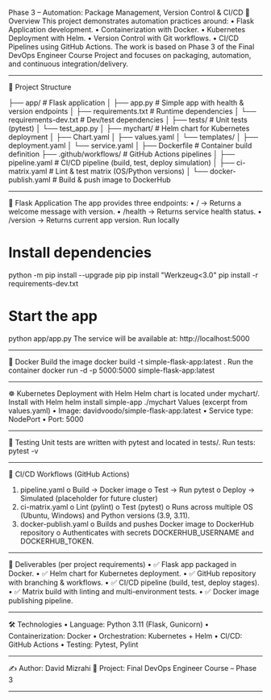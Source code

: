Phase 3 – Automation: Package Management, Version Control & CI/CD
📌 Overview
This project demonstrates automation practices around:
•	Flask Application development.
•	Containerization with Docker.
•	Kubernetes Deployment with Helm.
•	Version Control with Git workflows.
•	CI/CD Pipelines using GitHub Actions.
The work is based on Phase 3 of the Final DevOps Engineer Course Project and focuses on packaging, automation, and continuous integration/delivery.

________________________________________
📂 Project Structure

├── app/                  # Flask application
│   ├── app.py            # Simple app with health & version endpoints
│   ├── requirements.txt  # Runtime dependencies
│   └── requirements-dev.txt # Dev/test dependencies
│
├── tests/                # Unit tests (pytest)
│   └── test_app.py
│
├── mychart/              # Helm chart for Kubernetes deployment
│   ├── Chart.yaml
│   ├── values.yaml
│   └── templates/
│       ├── deployment.yaml
│       └── service.yaml
│
├── Dockerfile            # Container build definition
├── .github/workflows/    # GitHub Actions pipelines
│   ├── pipeline.yaml     # CI/CD pipeline (build, test, deploy simulation)
│   ├── ci-matrix.yaml    # Lint & test matrix (OS/Python versions)
│   └── docker-publish.yaml # Build & push image to DockerHub

________________________________________
🚀 Flask Application
The app provides three endpoints:
•	/ → Returns a welcome message with version.
•	/health → Returns service health status.
•	/version → Returns current app version.
Run locally
# Install dependencies
  python -m pip install --upgrade pip
  pip install "Werkzeug<3.0"
  pip install -r requirements-dev.txt

# Start the app
python app/app.py
The service will be available at: http://localhost:5000
________________________________________
🐳 Docker
Build the image
docker build -t simple-flask-app:latest .
Run the container
docker run -d -p 5000:5000 simple-flask-app:latest
________________________________________
☸️ Kubernetes Deployment with Helm
Helm chart is located under mychart/.
Install with Helm
helm install simple-app ./mychart
Values (excerpt from values.yaml)
•	Image: davidvoodo/simple-flask-app:latest
•	Service type: NodePort
•	Port: 5000
________________________________________
🧪 Testing
Unit tests are written with pytest and located in tests/.
Run tests:
pytest -v

________________________________________
🔄 CI/CD Workflows (GitHub Actions)
1.	pipeline.yaml
o	Build → Docker image
o	Test → Run pytest
o	Deploy → Simulated (placeholder for future cluster)
2.	ci-matrix.yaml
o	Lint (pylint)
o	Test (pytest)
o	Runs across multiple OS (Ubuntu, Windows) and Python versions (3.9, 3.11).
3.	docker-publish.yaml
o	Builds and pushes Docker image to DockerHub repository
o	Authenticates with secrets DOCKERHUB_USERNAME and DOCKERHUB_TOKEN.
________________________________________
📌 Deliverables (per project requirements)
•	✅ Flask app packaged in Docker.
•	✅ Helm chart for Kubernetes deployment.
•	✅ GitHub repository with branching & workflows.
•	✅ CI/CD pipeline (build, test, deploy stages).
•	✅ Matrix build with linting and multi-environment tests.
•	✅ Docker image publishing pipeline.

_______________________________________
🛠️ Technologies
•	Language: Python 3.11 (Flask, Gunicorn)
•	Containerization: Docker
•	Orchestration: Kubernetes + Helm
•	CI/CD: GitHub Actions
•	Testing: Pytest, Pylint
________________________________________


✍️ Author: David Mizrahi
📅 Project: Final DevOps Engineer Course – Phase 3
________________________________________

